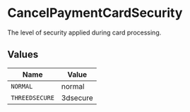 # CancelPaymentCardSecurity

The level of security applied during card processing.


## Values

| Name           | Value          |
| -------------- | -------------- |
| `NORMAL`       | normal         |
| `THREEDSECURE` | 3dsecure       |